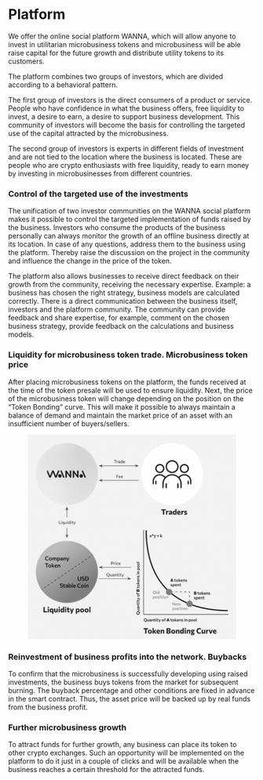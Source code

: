 # Platform

We offer the online social platform WANNA, which will allow anyone to invest in utilitarian microbusiness tokens and microbusiness will be able raise capital for the future growth and distribute utility tokens to its customers.&#x20;

The platform combines two groups of investors, which are divided according to a behavioral pattern.&#x20;

The first group of investors is the direct consumers of a product or service. People who have confidence in what the business offers, free liquidity to invest, a desire to earn, a desire to support business development. This community of investors will become the basis for controlling the targeted use of the capital attracted by the microbusiness.&#x20;

The second group of investors is experts in different fields of investment and are not tied to the location where the business is located. These are people who are crypto enthusiasts with free liquidity, ready to earn money by investing in microbusinesses from different countries.

### **Control of the targeted use of the investments**

The unification of two investor communities on the WANNA social platform makes it possible to control the targeted implementation of funds raised by the business. Investors who consume the products of the business personally can always monitor the growth of an offline business directly at its location. In case of any questions, address them to the business using the platform. Thereby raise the discussion on the project in the community and influence the change in the price of the token.&#x20;

The platform also allows businesses to receive direct feedback on their growth from the community, receiving the necessary expertise. Example: a business has chosen the right strategy, business models are calculated correctly. There is a direct communication between the business itself, investors and the platform community. The community can provide feedback and share expertise, for example, comment on the chosen business strategy, provide feedback on the calculations and business models.

### **Liquidity for microbusiness token trade.  Microbusiness token price**

After placing microbusiness tokens on the platform, the funds received at the time of the token presale will be used to ensure liquidity. Next, the price of the microbusiness token will change depending on the position on the “Token Bonding” curve. This will make it possible to always maintain a balance of demand and maintain the market price of an asset with an insufficient number of buyers/sellers.

<figure><img src="../.gitbook/assets/image (10).png" alt=""><figcaption></figcaption></figure>

### **Reinvestment of business profits into the network. Buybacks**

To confirm that the microbusiness is successfully developing using raised investments, the business buys tokens from the market for subsequent burning. The buyback percentage and other conditions are fixed in advance in the smart contract. Thus, the asset price will be backed up by real funds from the business profit.

### **Further microbusiness growth**

To attract funds for further growth, any business can place its token to other crypto exchanges. Such an opportunity will be implemented on the platform to do it just in a couple of clicks and will be available when the business reaches a certain threshold for the attracted funds.
